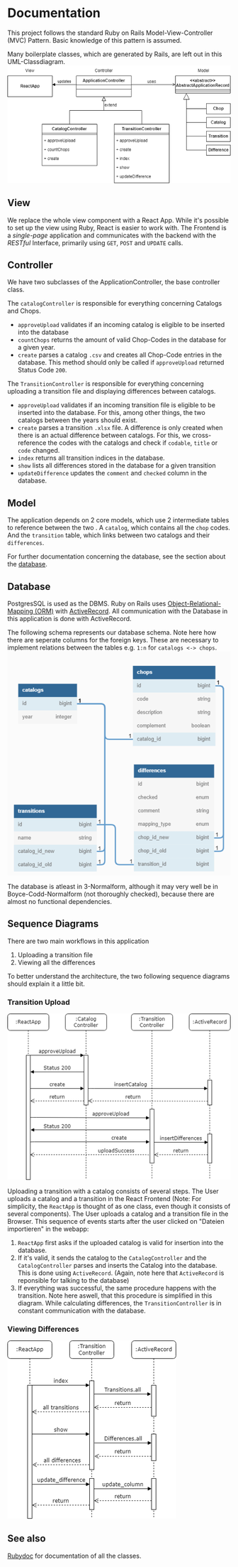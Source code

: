 # Documentation

This project follows the standard Ruby on Rails Model-View-Controller (MVC) Pattern. Basic knowledge of this pattern is assumed.

Many boilerplate classes, which are generated by Rails, are left out in this UML-Classdiagram.
![uml-diagram](class_diagram.png)

## View

We replace the whole view component with a React App. While it's possible to set up the view using Ruby, React is easier to work with. The Frontend is a *single-page* application and communicates with the backend with the *RESTful* Interface, primarily using ```GET```, ```POST``` and ```UPDATE``` calls.

## Controller

We have two subclasses of the ApplicationController, the base controller class.

The `catalogController` is responsible for everything concerning Catalogs and Chops.

* `approveUpload` validates if an incoming catalog is eligible to be inserted into the database
* `countChops` returns the amount of valid Chop-Codes in the database for a given year.
* `create` parses a catalog `.csv` and creates all Chop-Code entries in the database. This method should only be called if `approveUpload` returned Status Code `200`.

The `TransitionController` is responsible for everything concerning uploading a transition file and displaying differences between catalogs.

* `approveUpload` validates if an incoming transition file is eligible to be inserted into the database. For this, among other things, the two catalogs between the years should exist.
* `create` parses a transition `.xlsx` file. A difference is only created when there is an actual difference between catalogs. For this, we cross-reference the codes with the catalogs and check if `codable`, `title` or `code` changed.
* `index` returns all transition indices in the database.
* `show` lists all differences stored in the database for a given transition
* `updateDifference` updates the `comment` and `checked` column in the database.

## Model

The application depends on 2 core models, which use 2 intermediate tables to reference between the two . A `catalog`, which contains all the `chop` codes. And the `transition` table, which links between two catalogs and their `differences`.

For further documentation concerning the database, see the section about the [database](#database).

## Database

PostgresSQL is used as the DBMS. Ruby on Rails uses [Object-Relational-Mapping (ORM)](https://en.wikipedia.org/wiki/Object%E2%80%93relational_mapping) with [ActiveRecord](https://guides.rubyonrails.org/active_record_basics.html). All communication with the Database in this application is done with ActiveRecord.

The following schema represents our database schema. Note here how there are seperate columns for the foreign keys. These are necessary to implement relations between the tables e.g.
`1:n` for `catalogs <-> chops`.
![database_schema](DB_Schema.png)

The database is atleast in 3-Normalform, although it may very well be in Boyce-Codd-Normalform (not thoroughly checked), because there are almost no functional dependencies.

## Sequence Diagrams

There are two main workflows in this application

1. Uploading a transition file
2. Viewing all the differences

To better understand the architecture, the two following sequence diagrams should explain it a little bit.

### Transition Upload

![transition_upload](transition_upload.png)

Uploading a transition with a catalog consists of several steps. The User uploads a catalog and a transition in the React Frontend (Note: For simplicity, the `ReactApp` is thought of as one class, even though it consists of several components).
The User uploads a catalog and a transition file in the Browser. This sequence of events starts after the user clicked on "Dateien importieren" in the webapp:

1. `ReactApp` first asks if the uploaded catalog is valid for insertion into the database.
2. If it's valid, it sends the catalog to the `CatalogController` and the `CatalogController` parses and inserts the Catalog into the database. This is done using `ActiveRecord`. (Again, note here that `ActiveRecord` is reponsible for talking to the database)
3. If everything was successful, the same procedure happens with the transition. Note here aswell, that this procedure is simplified in this diagram. While calculating differences, the `TransitionController` is in constant communication with the database.  

### Viewing Differences

![view_differences](view_differences.png)

## See also

[Rubydoc](/doc/index.html) for documentation of all the classes.

